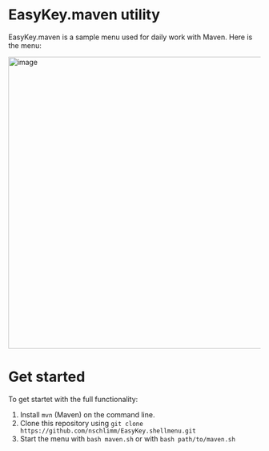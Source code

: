 # EasyKey.maven utility

EasyKey.maven is a sample menu used for daily work with Maven. Here is the menu:

<img width="582" alt="image" src="https://github.com/nschlimm/EasyKey.shellmenu/assets/876604/efe43d59-0f52-4c0b-b889-3e813b3236a7">

# Get started

To get startet with the full functionality:

1. Install `mvn` (Maven) on the command line.
2. Clone this repository using `git clone https://github.com/nschlimm/EasyKey.shellmenu.git`
3. Start the menu with `bash maven.sh` or with `bash path/to/maven.sh`
